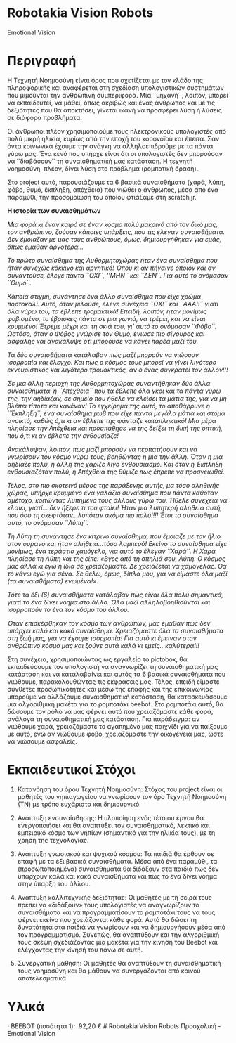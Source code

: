 # Robotakia Vision Robots
 Emotional Vision
 
# Περιγραφή
Η Τεχνητή Νοημοσύνη είναι όρος που σχετίζεται με τον κλάδο της πληροφορικής και αναφέρεται στη σχεδίαση υπολογιστικών συστημάτων που μιμούνται την ανθρώπινη συμπεριφορά. Μια ΄΄μηχανή΄΄, λοιπόν, μπορεί να εκπαιδευτεί, να μάθει, όπως ακριβώς και ένας άνθρωπος και με τις δεξιότητες που θα αποκτήσει, γίνεται ικανή να προσφέρει λύση ή λύσεις σε διάφορα προβλήματα.  

Οι άνθρωποι πλέον χρησιμοποιούμε τους ηλεκτρονικούς υπολογιστές από πολύ μικρή ηλικία, κυρίως από την εποχή του κορονοϊού και έπειτα. Σαν όντα κοινωνικά έχουμε την ανάγκη να αλληλοεπιδρούμε με τα πάντα γύρω μας. Ένα κενό που υπήρχε είναι ότι οι υπολογιστές δεν μπορούσαν να ΄΄διαβάσουν΄΄ τη συναισθηματική μας κατάσταση. Η τεχνητή νοημοσύνη, πλέον, δίνει λύση στο πρόβλημα (ρομποτική όραση). 

Στο project αυτό, παρουσιάζουμε τα 6 βασικά συναισθήματα (χαρά, λύπη, φόβο, θυμό, έκπληξη, απέχθεια) που νιώθει ο άνθρωπος, μέσα από ένα παραμύθι, την προσομοίωση του οποίου φτιάξαμε στη scratch jr.  

**Η ιστορία των συναισθημάτων**
	
_Μια φορά κι έναν καιρό σε έναν κόσμο πολύ μακρινό από τον δικό μας, τον ανθρώπινο, ζούσαν κάποιες υπάρξεις, που τις έλεγαν συναισθήματα. Δεν έμοιαζαν με μας τους ανθρώπους, όμως, δημιουργήθηκαν για εμάς, όπως έμαθαν αργότερα…_

_Το πρώτο συναίσθημα της Αυθορμητοχώρας ήταν ένα συναίσθημα που ήταν συνεχώς κόκκινο και αρνητικό! Όπου κι αν πήγαινε όποιον και αν συναντούσε, έλεγε πάντα ΄΄ΟΧΙ΄΄, ‘’ΜΗΝ΄΄ και ΄΄ΔΕΝ΄΄. Για αυτό το ονόμασαν ΄΄Θυμό΄΄._  

_Κάποια στιγμή, συνάντησε ένα άλλο συναίσθημα που είχε χρώμα πορτοκαλί. Αυτό, όταν μιλούσε, έλεγε συνέχεια ΄΄ΩΧ!΄΄ και ΄΄ΑΑΑ!!΄΄ γιατί όλα γύρω του, τα έβλεπε τρομακτικά! Επειδή, λοιπόν, ήταν μονίμως φοβισμένο, το έβρισκες πάντα σε μια γωνιά, να τρέμει, και να είναι κρυμμένο! Έτρεμε μέχρι και τη σκιά του, γι’ αυτό το ονόμασαν ΄΄Φόβο΄΄. Ωστόσο, όταν ο Φόβος γνώρισε τον Θυμό, ένιωσε πιο σίγουρος και ασφαλής και ανακάλυψε ότι μπορούσε να κάνει παρέα μαζί του._  

_Τα δύο συναισθήματα κατάλαβαν πως μαζί μπορούν να νιώσουν ισορροπία και έλεγχο. Και πως ο κόσμος τους μπορεί να γίνει λιγότερο εκνευριστικός και λιγότερο τρομακτικός, αν ο ένας συγκρατεί τον άλλον!!!_ 

_Σε μια άλλη περιοχή της Αυθορμητοχώρας συναντήθηκαν δύο άλλα συναισθήματα· η ΄΄Απέχθεια΄΄ που τα έβλεπε όλα γκρι και τα πάντα γύρω της, την αηδίαζαν, σε σημείο που ήθελε να κλείσει τα μάτια της, για να μη βλέπει τίποτα και κανέναν! Το εγχείρημά της αυτό, το αποθάρρυνε η ΄΄Έκπληξη΄΄, ένα συναίσθημα μωβ που είχε πάντα μεγάλα μάτια και στόμα ανοικτό, καθώς ό,τι κι αν έβλεπε της φάνταζε καταπληκτικό! Μια μέρα πλησίασε την Απέχθεια και προσπάθησε να της δείξει τη δική της οπτική, που ό,τι κι αν έβλεπε την ενθουσίαζε!_  

_Ανακάλυψαν, λοιπόν, πως μαζί μπορούν να περπατήσουν και να γνωρίσουν τον κόσμο γύρω τους, βοηθώντας η μια την άλλη. Όταν η μια αηδίαζε πολύ, η άλλη της χάριζε λίγο ενθουσιασμό. Και όταν η Έκπληξη ενθουσιαζόταν πολύ, η Απέχθεια της θύμιζε πως έπρεπε να προσγειωθεί._  

_Τέλος, στο πιο σκοτεινό μέρος της παράξενης αυτής, μα τόσο αληθινής χώρας, υπήρχε κρυμμένο ένα γαλάζιο συναίσθημα που πάντα καθόταν αμέτοχο, κοιτώντας λυπημένο τους άλλους γύρω του. Ήθελε συνέχεια να κλαίει, γιατί… δεν ήξερε τι του φταίει! Ήταν μια λυπητερή αλήθεια αυτή, που όσο τη σκεφτόταν…λυπόταν ακόμα πιο πολύ!!!! Έτσι το συναίσθημα αυτό, το ονόμασαν ΄΄Λύπη΄΄._  

_Τη Λύπη τη συνάντησε ένα κίτρινο συναίσθημα, που έμοιαζε με τον ήλιο στον ουρανό και ήταν αλήθεια…τόσο λαμπερό! Εκείνο το συναίσθημα είχε μονίμως, ένα τεράστιο χαμόγελο, για αυτό το έλεγαν ΄΄Χαρά΄΄. Η Χαρά πλησίασε τη Λύπη και της είπε: «Βγες από τη σπηλιά σου, Λύπη. Ο κόσμος μας αλλά κι εγώ η ίδια σε χρειαζόμαστε. Δε χρειάζεται να χαμογελάς. Θα το κάνω εγώ για σένα. Σε θέλω, όμως, δίπλα μου, για να είμαστε όλα μαζί  (τα συναισθήματα) ενωμένα!»._ 

_Τότε τα έξι (6) συναισθήματα κατάλαβαν πως είναι όλα πολύ σημαντικά, γιατί το ένα δίνει νόημα στο άλλο. Όλα μαζί αλληλοβοηθιούνται και ισορροπούν το ένα τον κόσμο του άλλου._ 

_Όταν επισκέφθηκαν τον κόσμο των ανθρώπων, μας έμαθαν πως δεν υπάρχει καλό και κακό συναίσθημα. Χρειαζόμαστε όλα τα συναισθήματα στη ζωή μας, για να έχουμε ισορροπία! Για αυτό κι έμειναν στον ανθρώπινο κόσμο μας και ζούνε αυτά καλά κι εμείς…καλύτερα!!!_  


Στη συνέχεια, χρησιμοποιώντας ως εργαλείο το pictobox, θα εκπαιδεύσουμε τον υπολογιστή να αναγνωρίζει τη συναισθηματική μας κατάσταση και να καταλαβαίνει και αυτός τα 6 βασικά συναισθήματα που νιώθουμε, παρακολουθώντας τις εκφράσεις μας. Τέλος, επειδή είμαστε σύνθετες προσωπικότητες και μέσω της επαφής και της επικοινωνίας μπορούμε να αλλάζουμε συναισθηματική κατάσταση, θα κατασκευάσουμε μια αλγοριθμική μακέτα για το ρομποτάκι beebot. Στο ρομποτάκι αυτό, θα δώσουμε τον ρόλο να μας φέρνει αυτό που χρειαζόμαστε κάθε φορά, ανάλογα τη συναισθηματική μας κατάσταση. Για παράδειγμα: αν νιώθουμε χαρά, χρειαζόμαστε το αγαπημένο μας παιχνίδι για να παίξουμε με αυτό, ενώ αν νιώθουμε φόβο, χρειαζόμαστε την οικογένειά μας, ώστε να νιώσουμε ασφαλείς.   

# Εκπαιδευτικοί Στόχοι
1. Κατανόηση του όρου Τεχνητή Νοημοσύνη: Στόχος του project είναι οι μαθητές του νηπιαγωγείου να γνωρίσουν τον όρο Τεχνητή Νοημοσύνη (ΤΝ) με τρόπο ευχάριστο και δημιουργικό. 

2. Ανάπτυξη ενσυναίσθησης: Η υλοποίηση ενός τέτοιου έργου  θα ενεργοποιήσει και θα αναπτύξει τον συναισθηματικό, λεκτικό και εμπειρικό  κόσμο των νηπίων (σημαντικό για την ηλικία τους), με τη χρήση της τεχνολογίας.  

3. Ανάπτυξη γνωσιακού και ψυχικού κόσμου: Τα παιδιά θα έρθουν σε επαφή με τα έξι βασικά συναισθήματα. Μέσα από ένα παραμύθι, τα (προσωποποιημένα) συναισθήματα θα διδάξουν στα παιδιά πως δεν υπάρχουν καλά και κακά συναισθήματα και πως το ένα δίνει νόημα στην ύπαρξη του άλλου.  

4. Ανάπτυξη καλλιτεχνικής δεξιότητας: Οι μαθητές με τη σειρά τους πρέπει να «διδάξουν» τους υπολογιστές να αναγνωρίζουν τα συναισθήματα και να προγραμματίσουν το ρομποτάκι τους να τους φέρνει εκείνο που χρειάζονται κάθε φορά. Αυτό θα δώσει τη δυνατότητα στα παιδιά να γνωρίσουν και να δημιουργήσουν μέσα από τον προγραμματισμό. Συνεπώς, θα αναπτύξουν και την αλγοριθμική τους σκέψη σχεδιάζοντας μια μακέτα για την κίνηση του Beebot και ελέγχοντας την κίνησή του πάνω σε αυτή.  

5. Συνεργατική μάθηση: Οι μαθητές θα αναπτύξουν τη συναισθηματική τους νοημοσύνη και θα μάθουν να συνεργάζονται από κοινού αποτελεσματικά. 

  # Υλικά
· BEEBOT (ποσότητα 1):  92,20 € # Robotakia Vision Robots
 Προσχολική - Emotional Vision
